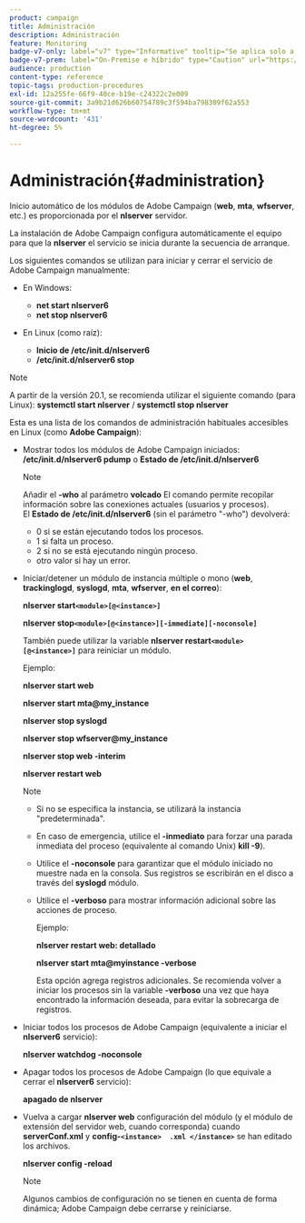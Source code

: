 ```yaml
---
product: campaign
title: Administración
description: Administración
feature: Monitoring
badge-v7-only: label="v7" type="Informative" tooltip="Se aplica solo a Campaign Classic v7"
badge-v7-prem: label="On-Premise e híbrido" type="Caution" url="https://experienceleague.adobe.com/docs/campaign-classic/using/installing-campaign-classic/architecture-and-hosting-models/hosting-models-lp/hosting-models.html?lang=es" tooltip="Se aplica solo a implementaciones On-premise e híbridas"
audience: production
content-type: reference
topic-tags: production-procedures
exl-id: 12a255fe-66f9-40ce-b19e-c24322c2e009
source-git-commit: 3a9b21d626b60754789c3f594ba798309f62a553
workflow-type: tm+mt
source-wordcount: '431'
ht-degree: 5%

---
```


# Administración{#administration}



Inicio automático de los módulos de Adobe Campaign (**web**, **mta**, **wfserver**, etc.) es proporcionada por el **nlserver** servidor.

La instalación de Adobe Campaign configura automáticamente el equipo para que la **nlserver** el servicio se inicia durante la secuencia de arranque.

Los siguientes comandos se utilizan para iniciar y cerrar el servicio de Adobe Campaign manualmente:

* En Windows:

   * **net start nlserver6**
   * **net stop nlserver6**

* En Linux (como raíz):

   * **Inicio de /etc/init.d/nlserver6**
   * **/etc/init.d/nlserver6 stop**

>[!NOTE]
>
>A partir de la versión 20.1, se recomienda utilizar el siguiente comando (para Linux): **systemctl start nlserver** / **systemctl stop nlserver**

Esta es una lista de los comandos de administración habituales accesibles en Linux (como **Adobe Campaign**):

* Mostrar todos los módulos de Adobe Campaign iniciados: **/etc/init.d/nlserver6 pdump** o **Estado de /etc/init.d/nlserver6**

  >[!NOTE]
  >
  >Añadir el **-who** al parámetro **volcado** El comando permite recopilar información sobre las conexiones actuales (usuarios y procesos).\
  >El **Estado de /etc/init.d/nlserver6** (sin el parámetro &quot;-who&quot;) devolverá:
  >
  >    * 0 si se están ejecutando todos los procesos.
  >    * 1 si falta un proceso.
  >    * 2 si no se está ejecutando ningún proceso.
  >    * otro valor si hay un error.
  >

* Iniciar/detener un módulo de instancia múltiple o mono (**web**, **trackinglogd**, **syslogd**, **mta**, **wfserver**, **en el correo**):

  **nlserver start`<module>[@<instance>]`**

  **nlserver stop`<module>[@<instance>][-immediate][-noconsole]`**

  También puede utilizar la variable **nlserver restart`<module>[@<instance>]`** para reiniciar un módulo.

  Ejemplo:

  **nlserver start web**

  **nlserver start mta@my_instance**

  **nlserver stop syslogd**

  **nlserver stop wfserver@my_instance**

  **nlserver stop web -interim**

  **nlserver restart web**

  >[!NOTE]
  >
  >* Si no se especifica la instancia, se utilizará la instancia &quot;predeterminada&quot;.
  >* En caso de emergencia, utilice el **-inmediato** para forzar una parada inmediata del proceso (equivalente al comando Unix) **kill -9**).
  >* Utilice el **-noconsole** para garantizar que el módulo iniciado no muestre nada en la consola. Sus registros se escribirán en el disco a través del **syslogd** módulo.
  >* Utilice el **-verboso** para mostrar información adicional sobre las acciones de proceso.
  >
  >   Ejemplo:
  >
  >   **nlserver restart web: detallado**
  >
  >   **nlserver start mta@myinstance -verbose**
  >
  >   Esta opción agrega registros adicionales. Se recomienda volver a iniciar los procesos sin la variable **-verboso** una vez que haya encontrado la información deseada, para evitar la sobrecarga de registros.

* Iniciar todos los procesos de Adobe Campaign (equivalente a iniciar el **nlserver6** servicio):

  **nlserver watchdog -noconsole**

* Apagar todos los procesos de Adobe Campaign (lo que equivale a cerrar el **nlserver6** servicio):

  **apagado de nlserver**

* Vuelva a cargar **nlserver web** configuración del módulo (y el módulo de extensión del servidor web, cuando corresponda) cuando **serverConf.xml** y **config-`<instance>  .xml </instance>`** se han editado los archivos.

  **nlserver config -reload**

  >[!NOTE]
  >
  >Algunos cambios de configuración no se tienen en cuenta de forma dinámica; Adobe Campaign debe cerrarse y reiniciarse.
